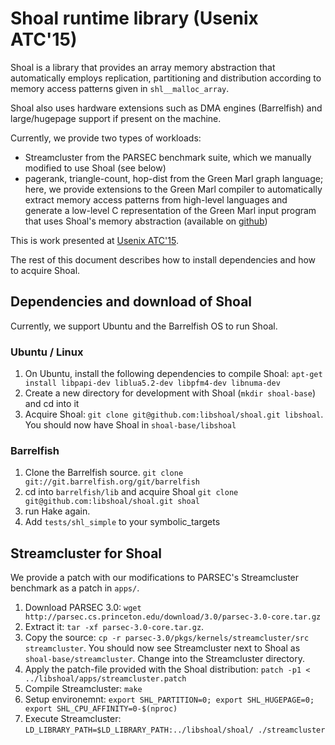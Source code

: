 # Shoal runtime library (Usenix ATC'15) 

Shoal is a library that provides an array memory abstraction that
automatically employs replication, partitioning and distribution
according to memory access patterns given in `shl__malloc_array`.

Shoal also uses hardware extensions such as DMA engines (Barrelfish)
and large/hugepage support if present on the machine.

Currently, we provide two types of workloads:

- Streamcluster from the PARSEC benchmark suite, which we manually
  modified to use Shoal (see below)
- pagerank, triangle-count, hop-dist from the Green Marl graph
  language; here, we provide extensions to the Green Marl compiler to
  automatically extract memory access patterns from high-level
  languages and generate a low-level C representation of the Green
  Marl input program that uses Shoal's memory abstraction (available
  on [github](https://github.com/libshoal/Green-Marl))

This is work presented at [Usenix ATC'15](https://www.usenix.org/conference/atc15/technical-session/presentation/kaestle).

The rest of this document describes how to install dependencies and
how to acquire Shoal.

## Dependencies and download of Shoal

Currently, we support Ubuntu and the Barrelfish OS to run Shoal. 

### Ubuntu / Linux
1. On Ubuntu, install the following dependencies to compile Shoal: ```apt-get install libpapi-dev liblua5.2-dev libpfm4-dev libnuma-dev ```
2. Create a new directory for development with Shoal (```mkdir shoal-base```) and cd into it
3. Acquire Shoal: ```git clone git@github.com:libshoal/shoal.git libshoal```. You should now have Shoal in ```shoal-base/libshoal```

### Barrelfish
1. Clone the Barrelfish source. ```git clone git://git.barrelfish.org/git/barrelfish```
2. cd into `barrelfish/lib` and acquire Shoal ```git clone git@github.com:libshoal/shoal.git shoal```
3. run Hake again.
4. Add ```tests/shl_simple``` to your symbolic_targets


## Streamcluster for Shoal

We provide a patch with our modifications to PARSEC's Streamcluster
benchmark as a patch in `apps/`.

 1. Download PARSEC 3.0: ```wget http://parsec.cs.princeton.edu/download/3.0/parsec-3.0-core.tar.gz```
 2. Extract it: ```tar -xf parsec-3.0-core.tar.gz```.
 3. Copy the source: ```cp -r parsec-3.0/pkgs/kernels/streamcluster/src streamcluster```. You should now see Streamcluster next to Shoal as ```shoal-base/streamcluster```. Change into the Streamcluster directory.
 4. Apply the patch-file provided with the Shoal distribution: ```patch -p1 <	../libshoal/apps/streamcluster.patch```
 5. Compile Streamcluster: ```make```
 6. Setup environemnt: ```export SHL_PARTITION=0; export SHL_HUGEPAGE=0; export SHL_CPU_AFFINITY=0-$(nproc)```
 7. Execute Streamcluster: ```LD_LIBRARY_PATH=$LD_LIBRARY_PATH:../libshoal/shoal/ ./streamcluster```

